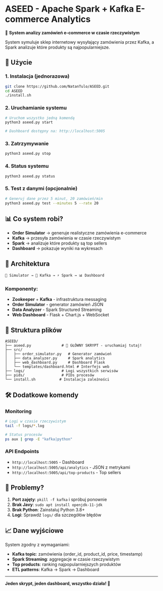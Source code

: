# ASEED - Apache Spark + Kafka E-commerce Analytics

🎯 **System analizy zamówień e-commerce w czasie rzeczywistym**

System symuluje sklep internetowy wysyłający zamówienia przez Kafka, a Spark analizuje które produkty są najpopularniejsze.

## 🚀 Użycie

### 1. Instalacja (jednorazowa)
```bash
git clone https://github.com/NatanTulo/ASEED.git
cd ASEED
./install.sh
```

### 2. Uruchamianie systemu
```bash
# Uruchom wszystko jedną komendą
python3 aseed.py start

# Dashboard dostępny na: http://localhost:5005
```

### 3. Zatrzymywanie
```bash
python3 aseed.py stop
```

### 4. Status systemu
```bash
python3 aseed.py status
```

### 5. Test z danymi (opcjonalnie)
```bash
# Generuj dane przez 5 minut, 20 zamówień/min
python3 aseed.py test --minutes 5 --rate 20
```

## 📊 Co system robi?

- **Order Simulator** → generuje realistyczne zamówienia e-commerce
- **Kafka** → przesyła zamówienia w czasie rzeczywistym
- **Spark** → analizuje które produkty są top sellers
- **Dashboard** → pokazuje wyniki na wykresach

## 🔧 Architektura

```
📱 Simulator → 📡 Kafka → ⚡ Spark → 📊 Dashboard
```

### Komponenty:
- **Zookeeper** + **Kafka** - infrastruktura messaging
- **Order Simulator** - generator zamówień JSON
- **Data Analyzer** - Spark Structured Streaming
- **Web Dashboard** - Flask + Chart.js + WebSocket

## 📁 Struktura plików

```
ASEED/
├── aseed.py              # 🎯 GŁÓWNY SKRYPT - uruchamiaj tutaj!
├── src/
│   ├── order_simulator.py   # Generator zamówień
│   ├── data_analyzer.py     # Spark analytics  
│   ├── web_dashboard.py     # Dashboard Flask
│   └── templates/dashboard.html # Interfejs web
├── logs/                 # Logi wszystkich serwisów
├── pids/                 # PIDs procesów
└── install.sh           # Instalacja zależności
```

## 🛠️ Dodatkowe komendy

### Monitoring
```bash
# Logi w czasie rzeczywistym
tail -f logs/*.log

# Status procesów
ps aux | grep -E "kafka|python"
```

### API Endpoints
- `http://localhost:5005` - Dashboard
- `http://localhost:5005/api/analytics` - JSON z metrykami
- `http://localhost:5005/api/top-products` - Top sellers

## 🐛 Problemy?

1. **Port zajęty**: `pkill -f kafka` i spróbuj ponownie
2. **Brak Javy**: `sudo apt install openjdk-11-jdk`
3. **Brak Python**: Zainstaluj Python 3.8+
4. **Logi**: Sprawdź `logs/` dla szczegółów błędów

## 📈 Dane wyjściowe

System zgodny z wymaganiami:
- **Kafka topic**: zamówienia (order_id, product_id, price, timestamp)
- **Spark Streaming**: aggregacje w czasie rzeczywistym  
- **Top products**: ranking najpopularniejszych produktów
- **ETL patterns**: Kafka → Spark → Dashboard

---

**Jeden skrypt, jeden dashboard, wszystko działa! 🎉**

